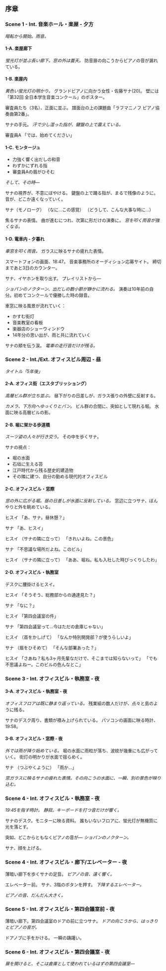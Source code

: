 ## 序章

### Scene 1 - Int. 音楽ホール・楽屋 - 夕方

*暗転から開始。雨音。*

#### 1-A. 楽屋廊下
*蛍光灯が並ぶ長い廊下。窓の外は曇天。*
防音扉の向こうからピアノの音が漏れている。

#### 1-B. 楽屋内
*黄色い蛍光灯の明かり。*
グランドピアノに向かう女性・佐藤サナ(20)。
壁には「第32回 全日本学生音楽コンクール」のポスター。

審査員たち（3名）、正面に並ぶ。
譜面台の上の課題曲「ラフマニノフ ピアノ協奏曲第2番」。

サナの手元。
*汗で少し湿った指が、鍵盤の上で震えている。*

審査員A
「では、始めてください」

#### 1-C. モンタージュ
- 力強く響く出だしの和音
- わずかにずれる指
- 審査員Aの眉がひそむ

*そして、その時―*

サナの視界が、不意にぼやける。
鍵盤の上で踊る指が、まるで残像のように。
音が、どこか遠くなっていく。

サナ（モノローグ）
（なに...この感覚）
（どうして、こんな大事な時に...）

焦るサナの表情。
曲が進むにつれ、次第に形だけの演奏に。
*窓を叩く雨音が強くなる。*

#### 1-D. 電車内 - 夕暮れ
*車窓を叩く雨音。*
ガラスに映るサナの疲れた表情。

スマートフォンの画面、18:47。
音楽事務所のオーディション応募サイト。
締切まであと3日のカウンター。

サナ、イヤホンを取り出す。
プレイリストから―

*ショパンのノクターン、出だしの数小節が静かに流れる。*
演奏は10年前の自分。初めてコンクールで優勝した時の録音。

車窓に映る風景が流れていく：
- かすむ街灯
- 音楽教室の看板
- 楽器店のショーウィンドウ
- 14年分の思い出が、雨と共に流れていく

サナの頬を伝う涙。
*電車の走行音だけが残る。*

### Scene 2 - Int./Ext. オフィスビル周辺 - 昼
*タイトル「5年後」*

#### 2-A. オフィス街（エスタブリッショング）
*高層ビル群が立ち並ぶ。*
昼下がりの日差しが、ガラス張りの外壁に反射する。

*カメラ、下方向へゆっくりとパン。*
ビル群の合間に、突如として現れる堀。
水面に映る高層ビルの影。

#### 2-B. 堀に架かる歩道橋
*スーツ姿の人々が行き交う。*
その中を歩くサナ。

サナの視点：
- 堀の水面
- 石垣に生える苔
- 江戸時代から残る歴史的建造物
- その隣に建つ、自分の勤める現代的オフィスビル

#### 2-C. オフィスビル・窓際
*窓の外に広がる堀。昼の日差しが水面に反射している。*
窓辺に立つサナ、ぼんやりと外を眺めている。

ヒスイ
「あ、サナ。昼休憩？」

サナ
「あ、ヒスイ」

ヒスイ
（サナの隣に立って）
「きれいよね。この景色」

サナ
「不思議な場所だよね。このビル」

ヒスイ
（サナの隣に立って）
「ああ、堀ね。私も入社した時びっくりしたわ」

#### 2-D. オフィスビル・執務室
デスクに腰掛けるヒスイ。

ヒスイ
「そうそう、総務部からの通達見た？」

サナ
「なに？」

ヒスイ
「第四会議室の件」

サナ
「第四会議室って...今はただの倉庫じゃない」

ヒスイ
（首をかしげて）
「なんか特別開発部？が使うらしいよ」

サナ
（眉をひそめて）
「そんな部署あった？」

ヒスイ
「さあね？私も3ヶ月先輩なだけで、そこまでは知らないって」
「でも不思議よねー。このビルの色んなとこ」

### Scene 3 - Int. オフィスビル・執務室 - 夜

#### 3-A. オフィスビル・執務室 - 夜
*オフィスフロアは既に静まり返っている。*
残業組の数人だけが、点々と島のように残る。

サナのデスク周り、書類が積み上げられている。
パソコンの画面に映る時計、19:58。

#### 3-B. オフィスビル・窓際 - 夜
*外では雨が降り始めている。*
堀の水面に雨粒が落ち、波紋が幾重にも広がっていく。
街灯の明かりが水面で揺らめく。

サナ
（つぶやくように）
「雨か...」

*窓ガラスに映るサナの疲れた表情。その向こうの水面に、一瞬、別の景色が映り込む。*

### Scene 4 - Int. オフィスビル・執務室 - 夜
*19:45を指す時計。*
*静寂。キーボードを打つ音だけが響く。*

サナのデスク。モニターに映る資料。
誰もいないフロアに、蛍光灯が無機質に光を落とす。

突如、どこからともなくピアノの音が―
*ショパンのノクターン。*

サナ、顔を上げる。

### Scene 4 - Int. オフィスビル・廊下/エレベーター - 夜
薄暗い廊下を歩くサナの足音。
*ピアノの音、遠く響く。*

エレベーター前。
サナ、3階のボタンを押す。
*下降するエレベーター。*

*ピアノの音、だんだん大きく。*

### Scene 5 - Int. オフィスビル・第四会議室前 - 夜
薄暗い廊下。第四会議室のドアの前に立つサナ。
*ドアの向こうから、はっきりとピアノの音が。*

ドアノブに手をかける。
一瞬の躊躇い。

### Scene 6 - Int. オフィスビル・第四会議室 - 夜

*扉を開けると、そこは倉庫として使われているはずの第四会議室―*